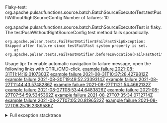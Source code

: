         
Flaky-test: org.apache.pulsar.functions.source.batch.BatchSourceExecutorTest.testPushWithoutRightSourceConfig
Number of failures: 10

org.apache.pulsar.functions.source.batch.BatchSourceExecutorTest is flaky. The testPushWithoutRightSourceConfig test method fails sporadically.

```
org.apache.pulsar.tests.FailFastNotifier$FailFastSkipException: Skipped after failure since testFailFast system property is set.
	at org.apache.pulsar.tests.FailFastNotifier.beforeInvocation(FailFastNotifier.java:88)

```

Usage tip: To enable automatic navigation to failure message, open the following links with CTRL/CMD-click.
[example failure 2021-08-31T11:14:19.0107303Z](https://github.com/apache/pulsar/runs/3472022291?check_suite_focus=true#step:8:5206)
[example failure 2021-08-31T10:37:28.4279812Z](https://github.com/apache/pulsar/runs/3471561077?check_suite_focus=true#step:8:8488)
[example failure 2021-08-30T19:49:52.2339314Z](https://github.com/apache/pulsar/runs/3465551686?check_suite_focus=true#step:8:6853)
[example failure 2021-08-27T11:44:43.5748286Z](https://github.com/apache/pulsar/runs/3442570175?check_suite_focus=true#step:8:8482)
[example failure 2021-08-27T11:21:54.4662132Z](https://github.com/apache/pulsar/runs/3442396885?check_suite_focus=true#step:8:6885)
[example failure 2021-08-27T08:53:44.6483826Z](https://github.com/apache/pulsar/runs/3441276090?check_suite_focus=true#step:8:5208)
[example failure 2021-08-27T07:54:59.5345362Z](https://github.com/apache/pulsar/runs/3440706428?check_suite_focus=true#step:8:10615)
[example failure 2021-08-27T07:35:34.0712714Z](https://github.com/apache/pulsar/runs/3440706428?check_suite_focus=true#step:8:5196)
[example failure 2021-08-27T07:05:20.8196522Z](https://github.com/apache/pulsar/runs/3440456735?check_suite_focus=true#step:8:6832)
[example failure 2021-08-27T06:25:16.2389586Z](https://github.com/apache/pulsar/runs/3440270116?check_suite_focus=true#step:8:5214)


<details>
<summary>Full exception stacktrace</summary>
<code><pre>
org.apache.pulsar.tests.FailFastNotifier$FailFastSkipException: Skipped after failure since testFailFast system property is set.
	at org.apache.pulsar.tests.FailFastNotifier.beforeInvocation(FailFastNotifier.java:88)

</pre></code>
</details>

